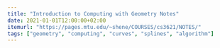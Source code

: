 ```yaml
---
title: "Introduction to Computing with Geometry Notes"
date: 2021-01-01T12:00:00+02:00
itemurl: "https://pages.mtu.edu/~shene/COURSES/cs3621/NOTES/"
tags: ["geometry", "computing", "curves", "splines", "algorithm"]
---
```


